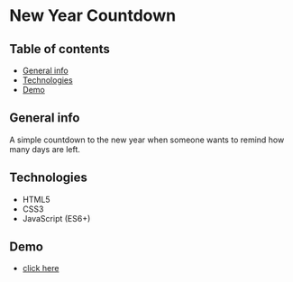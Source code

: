# New Year Countdown

## Table of contents
* [General info](#general-info)
* [Technologies](#technologies)
* [Demo](#demo)

## General info

A simple countdown to the new year when someone wants to remind how many days are left.

## Technologies

* HTML5
* CSS3
* JavaScript (ES6+)

## Demo

- [click here](https://mikulew.github.io/js-new-year-countdown/)
